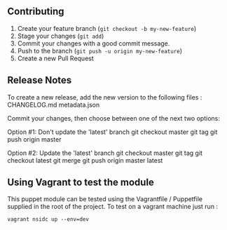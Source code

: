 ## Contributing

1. Create your feature branch (`git checkout -b my-new-feature`)
2. Stage your changes (`git add`)
3. Commit your changes with a good commit message.
4. Push to the branch (`git push -u origin my-new-feature`)
5. Create a new Pull Request

## Release Notes

To create a new release, add the new version to the following files :
CHANGELOG.md
metadata.json

Commit your changes, then choose between one of the next two options:

Option #1: Don't update the 'latest' branch
git checkout master
git tag <new-version>
git push origin master <new-version>

Option #2: Update the 'latest' branch
git checkout master
git tag <new-version>
git checkout latest
git merge <new-version>
git push origin master <new-version> latest

## Using Vagrant to test the module

This puppet module can be tested using the Vagrantfile / Puppetfile supplied in the root of the project. To test on a vagrant machine just run :
```shell
vagrant nsidc up --env=dev
```
